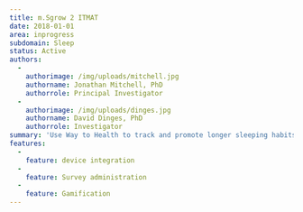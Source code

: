```yaml
---
title: m.Sgrow 2 ITMAT
date: 2018-01-01
area: inprogress
subdomain: Sleep
status: Active
authors:
  - 
    authorimage: /img/uploads/mitchell.jpg
    authorname: Jonathan Mitchell, PhD
    authorrole: Principal Investigator
  - 
    authorimage: /img/uploads/dinges.jpg
    authorname: David Dinges, PhD
    authorrole: Investigator
summary: 'Use Way to Health to track and promote longer sleeping habits among adolescents. Interested in using social normatives on top of loss framed incentives. 4 arms- control, normative feedback (team), loss framed incentive, loss + normative $50 incentive text messages and sleep hygiene tips'
features:
  - 
    feature: device integration
  - 
    feature: Survey administration
  - 
    feature: Gamification
---
```

